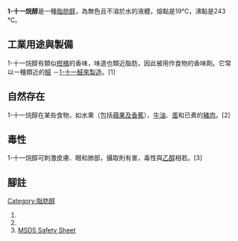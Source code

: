 **1-十一烷醇**是一種[脂肪醇](../Page/脂肪醇.md "wikilink")，為無色且不溶於水的液體，熔點是19°C，沸點是243 °C。

## 工業用途與製備

1-十一烷醇有類似[柑橘](../Page/柑橘.md "wikilink")的香味，味道也類近脂肪，因此被用作食物的香味劑。它常以一種類近的[醛](../Page/醛.md "wikilink") －[1-十一醛來製造](https://zh.wikipedia.org/wiki/1-十一醛 "wikilink")。\[1\]

## 自然存在

1-十一烷醇在某些食物，如水果（包括[蘋果及](https://zh.wikipedia.org/wiki/蘋果 "wikilink")[香蕉](../Page/香蕉.md "wikilink")）、[牛油](https://zh.wikipedia.org/wiki/牛油 "wikilink")、[蛋](../Page/蛋.md "wikilink")和已煮的[豬肉](../Page/豬肉.md "wikilink")。\[2\]

## 毒性

1-十一烷醇可刺激皮膚、眼和肺部，攝取則有害，毒性與[乙醇](../Page/乙醇.md "wikilink")相若。\[3\]

## 腳註

[Category:脂肪醇](https://zh.wikipedia.org/wiki/Category:脂肪醇 "wikilink")

1.
2.
3.  [MSDS Safety Sheet](http://msds.chem.ox.ac.uk/UN/1-undecanol.html)